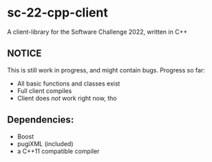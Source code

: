 # sc-22-cpp-client
A client-library for the Software Challenge 2022, written in C++

## NOTICE
 This is still work in progress, and might contain bugs.
 Progress so far:
  * All basic functions and classes exist
  * Full client compiles
  * Client does *not* work right now, tho

## Dependencies:
 * Boost
 * pugiXML (included)
 * a C++11 compatible compiler
